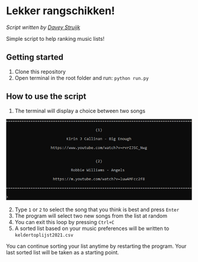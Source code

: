 # Lekker rangschikken!
_Script written by [Davey Struijk](https://github.com/daveystruijk)_

Simple script to help ranking music lists!

## Getting started

1. Clone this repository
2. Open terminal in the root folder and run: `python run.py`

## How to use the script

1. The terminal will display a choice between two songs

![](demo.png)

2. Type `1` or `2` to select the song that you think is best and press `Enter`
3. The program will select two new songs from the list at random
4. You can exit this loop by pressing `Ctrl+C`
5. A sorted list based on your music preferences will be written to `keldertoplijst2021.csv`

You can continue sorting your list anytime by restarting the program. Your last sorted list will be taken as a starting point.

